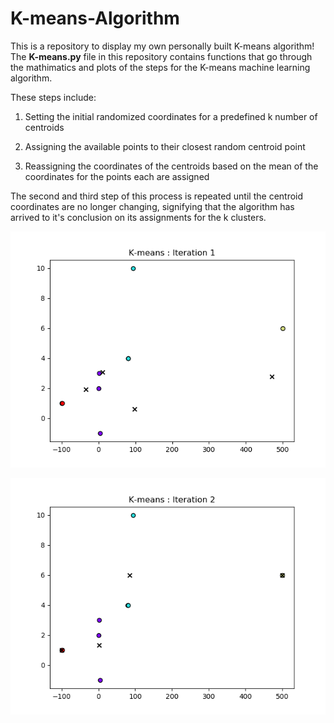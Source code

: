 # K-means-Algorithm
This is a repository to display my own personally built K-means algorithm!  The **K-means.py** file in this repository contains functions that go through the mathimatics and plots of the steps for the K-means machine learning algorithm. 

These steps include:

1. Setting the initial randomized coordinates for a predefined k number of centroids

2. Assigning the available points to their closest random centroid point

3. Reassigning the coordinates of the centroids based on the mean of the coordinates for the points each are assigned  

The second and third step of this process is repeated until the centroid coordinates are no longer changing, signifying that the algorithm has arrived to it's conclusion on its assignments for the k clusters.

![image](images/Iteration1.png)

![image](images/Iteration2.png)
